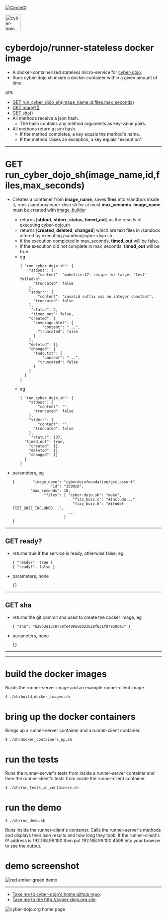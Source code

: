 
[![CircleCI](https://circleci.com/gh/cyber-dojo/runner-stateless.svg?style=svg)](https://circleci.com/gh/cyber-dojo/runner-stateless)

<img src="https://raw.githubusercontent.com/cyber-dojo/nginx/master/images/home_page_logo.png"
alt="cyber-dojo yin/yang logo" width="50px" height="50px"/>

# cyberdojo/runner-stateless docker image

- A docker-containerized stateless micro-service for [cyber-dojo](http://cyber-dojo.org).
- Runs cyber-dojo.sh inside a docker container within a given amount of time.

API:
  * [GET run_cyber_dojo_sh(image_name,id,files,max_seconds)](#post-run_cyber_dojo_shimage_nameidfilesmax_seconds)
  * [GET ready?()](#get-ready)
  * [GET sha()](#get-sha)
  * All methods receive a json hash.
    * The hash contains any method arguments as key-value pairs.
  * All methods return a json hash.
    * If the method completes, a key equals the method's name.
    * If the method raises an exception, a key equals "exception".

- - - -

# GET run_cyber_dojo_sh(image_name,id,files,max_seconds)
- Creates a container from **image_name**,
saves **files** into /sandbox inside it,
runs /sandbox/cyber-dojo.sh
for at most **max_seconds**.
**image_name** must be created with
[image_builder](https://github.com/cyber-dojo-languages/image_builder)
  * returns [**stdout**, **stderr**, **status**, **timed_out**] as the results of
executing cyber-dojo.sh
  * returns [**created**, **deleted**, **changed**] which are text files
in /sandbox altered by executing /sandbox/cyber-dojo.sh
  * if the execution completed in max_seconds, **timed_out** will be false.
  * if the execution did not complete in max_seconds, **timed_out** will be true.
  * eg
    ```
    { "run_cyber_dojo_sh": {
        "stdout": {
            "content": "makefile:17: recipe for target 'test' failed\n",
          "truncated": false
        },
        "stderr": {
            "content": "invalid suffix sss on integer constant",
          "truncated": false
        },
         "status": 2,
         "timed_out": false,
        "created": {
          "coverage.html": {
              "content": "...",
            "truncated": false
          }
        },
        "deleted": {},
        "changed": {
          "todo.txt": {
              "content": "...",
            "truncated": false
          }
        }
      }
    }
    ```
  * eg
    ```
    { "run_cyber_dojo_sh": {
        "stdout": {
            "content": "",
          "truncated": false
        },
        "stderr": {
            "content": "",
          "truncated": false
        },
         "status": 137,
      "timed_out": true,
        "created": {},
        "deleted": {},
        "changed": {}
      }
    }
    ```

- parameters, eg
  ```
  {        "image_name": "cyberdojofoundation/gcc_assert",
                   "id": "15B9zD",
          "max_seconds": 10,
                "files": { "cyber-dojo.sh": "make",
                             "fizz_buzz.c": "#include...",
                             "fizz_buzz.h": "#ifndef FIZZ_BUZZ_INCLUDED...",
                           ...
                         }
  }
  ```

- - - -

## GET ready?
- returns true if the service is ready, otherwise false, eg
  ```
  { "ready?": true }
  { "ready?": false }
  ```
- parameters, none
  ```
  {}
  ```

- - - -

## GET sha
- returns the git commit sha used to create the docker image, eg
  ```
  { "sha": "b28b3e13c0778fe409a50d23628f631f87920ce5" }
  ```
- parameters, none
  ```
  {}
  ```

- - - -
- - - -

# build the docker images
Builds the runner-server image and an example runner-client image.
```
$ ./sh/build_docker_images.sh
```

# bring up the docker containers
Brings up a runner-server container and a runner-client container.

```
$ ./sh/docker_containers_up.sh
```

# run the tests
Runs the runner-server's tests from inside a runner-server container
and then the runner-client's tests from inside the runner-client container.
```
$ ./sh/run_tests_in_containers.sh
```

# run the demo
```
$ ./sh/run_demo.sh
```
Runs inside the runner-client's container.
Calls the runner-server's methods
and displays their json results and how long they took.
If the runner-client's IP address is 192.168.99.100 then put
192.168.99.100:4598 into your browser to see the output.

# demo screenshot

![red amber green demo](docs/red_amber_green_demo.png?raw=true "red amber green demo")

- - - -

* [Take me to cyber-dojo's home github repo](https://github.com/cyber-dojo/cyber-dojo).
* [Take me to the http://cyber-dojo.org site](http://cyber-dojo.org).

![cyber-dojo.org home page](https://github.com/cyber-dojo/cyber-dojo/blob/master/shared/home_page_snapshot.png)
